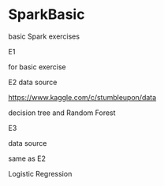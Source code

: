 # SparkBasic
basic Spark exercises

E1 

for basic exercise 

E2
data source 

https://www.kaggle.com/c/stumbleupon/data

decision tree and Random Forest

E3

data source

same as E2

Logistic Regression